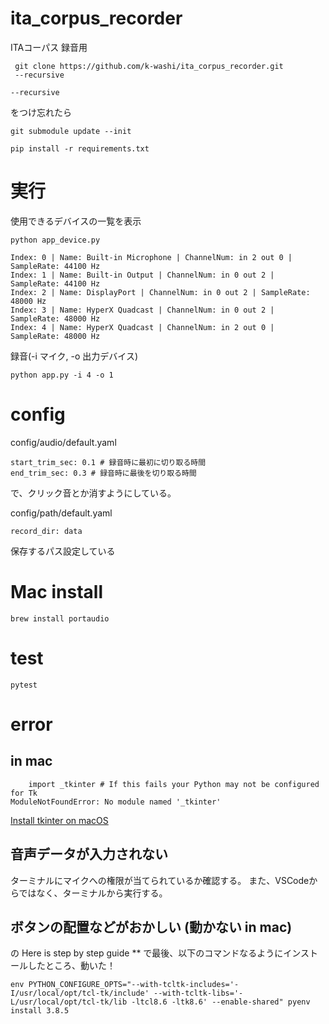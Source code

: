# ita_corpus_recorder
ITAコーパス 録音用

```
 git clone https://github.com/k-washi/ita_corpus_recorder.git
 --recursive
```

```
--recursive
```
をつけ忘れたら

```
git submodule update --init
```

```
pip install -r requirements.txt
```

# 実行

使用できるデバイスの一覧を表示
```
python app_device.py

Index: 0 | Name: Built-in Microphone | ChannelNum: in 2 out 0 | SampleRate: 44100 Hz
Index: 1 | Name: Built-in Output | ChannelNum: in 0 out 2 | SampleRate: 44100 Hz
Index: 2 | Name: DisplayPort | ChannelNum: in 0 out 2 | SampleRate: 48000 Hz
Index: 3 | Name: HyperX Quadcast | ChannelNum: in 0 out 2 | SampleRate: 48000 Hz
Index: 4 | Name: HyperX Quadcast | ChannelNum: in 2 out 0 | SampleRate: 48000 Hz
```

録音(-i マイク, -o 出力デバイス)
```
python app.py -i 4 -o 1
```

# config

config/audio/default.yaml
```
start_trim_sec: 0.1 # 録音時に最初に切り取る時間
end_trim_sec: 0.3 # 録音時に最後を切り取る時間
```
で、クリック音とか消すようにしている。

config/path/default.yaml
```
record_dir: data
```
保存するパス設定している

# Mac install

```
brew install portaudio
```

# test

```
pytest
```

# error

## in mac

```
    import _tkinter # If this fails your Python may not be configured for Tk
ModuleNotFoundError: No module named '_tkinter'
```

[Install tkinter on macOS](https://blog.lanzani.nl/2020/install-tkinter-macos/)


## 音声データが入力されない

ターミナルにマイクへの権限が当てられているか確認する。
また、VSCodeからではなく、ターミナルから実行する。

## ボタンの配置などがおかしい (動かない in mac)

[](https://stackoverflow.com/questions/60469202/unable-to-install-tkinter-with-pyenv-pythons-on-macos/60469203#60469203)
の Here is step by step guide **
で最後、以下のコマンドなるようにインストールしたところ、動いた！
```
env PYTHON_CONFIGURE_OPTS="--with-tcltk-includes='-I/usr/local/opt/tcl-tk/include' --with-tcltk-libs='-L/usr/local/opt/tcl-tk/lib -ltcl8.6 -ltk8.6' --enable-shared" pyenv install 3.8.5
```